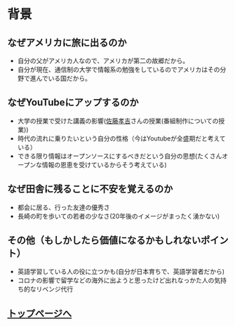 # 背景

## なぜアメリカに旅に出るのか
- 自分の父がアメリカ人なので、アメリカが第二の故郷だから。
- 自分が現在、通信制の大学で情報系の勉強をしているのでアメリカはその分野で進んでいる国だから。

## なぜYouTubeにアップするのか
- 大学の授業で受けた講義の影響([佐藤孝吉](https://ja.wikipedia.org/wiki/%E4%BD%90%E8%97%A4%E5%AD%9D%E5%90%89)さんの授業(番組制作についての授業))
- 時代の流れに乗りたいという自分の性格（今はYoutubeが全盛期だと考えている）
- できる限り情報はオープンソースにするべきだという自分の思想(たくさんオープンな情報の恩恵を受けているからそう考えている)

## なぜ田舎に残ることに不安を覚えるのか
- 都会に居る、行った友達の優秀さ
- 長崎の町を歩いての若者の少なさ(20年後のイメージがまったく湧かない)

## その他（もしかしたら価値になるかもしれないポイント）
- 英語学習している人の役に立つかも(自分が日本育ちで、英語学習者だから)
- コロナの影響で留学などの海外に出ようと思ったけど出れなっかた人の気持ち的なリベンジ代行

## [トップページへ](../index.md)